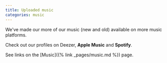 ```yaml
---
title: Uploaded music
categories: music
---
```


We've made our more of our music (new and old) available on more music platforms.

Check out our profiles on Deezer, **Apple Music** and **Spotify**.

See links on the [Music]({% link _pages/music.md %}) page.
